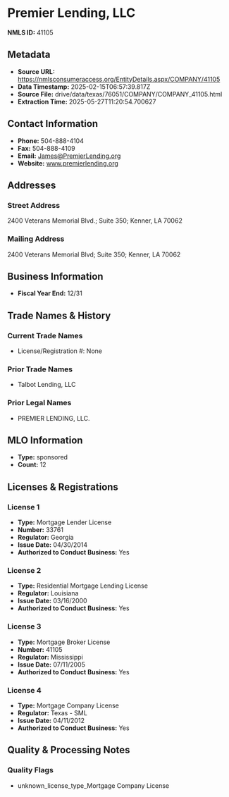 # Premier Lending, LLC

**NMLS ID:** 41105

## Metadata
- **Source URL:** https://nmlsconsumeraccess.org/EntityDetails.aspx/COMPANY/41105
- **Data Timestamp:** 2025-02-15T06:57:39.817Z
- **Source File:** drive/data/texas/76051/COMPANY/COMPANY_41105.html
- **Extraction Time:** 2025-05-27T11:20:54.700627

## Contact Information
- **Phone:** 504-888-4104
- **Fax:** 504-888-4109
- **Email:** James@PremierLending.org
- **Website:** www.premierlending.org

## Addresses
### Street Address
2400 Veterans Memorial Blvd.; Suite 350; Kenner, LA 70062

### Mailing Address
2400 Veterans Memorial Blvd; Suite 350; Kenner, LA 70062

## Business Information
- **Fiscal Year End:** 12/31

## Trade Names & History
### Current Trade Names
- License/Registration #: None

### Prior Trade Names
- Talbot Lending, LLC

### Prior Legal Names
- PREMIER LENDING, LLC.

## MLO Information
- **Type:** sponsored
- **Count:** 12

## Licenses & Registrations

### License 1
- **Type:** Mortgage Lender License
- **Number:** 33761
- **Regulator:** Georgia
- **Issue Date:** 04/30/2014
- **Authorized to Conduct Business:** Yes

### License 2
- **Type:** Residential Mortgage Lending License
- **Regulator:** Louisiana
- **Issue Date:** 03/16/2000
- **Authorized to Conduct Business:** Yes

### License 3
- **Type:** Mortgage Broker License
- **Number:** 41105
- **Regulator:** Mississippi
- **Issue Date:** 07/11/2005
- **Authorized to Conduct Business:** Yes

### License 4
- **Type:** Mortgage Company License
- **Regulator:** Texas - SML
- **Issue Date:** 04/11/2012
- **Authorized to Conduct Business:** Yes

## Quality & Processing Notes
### Quality Flags
- unknown_license_type_Mortgage Company License
